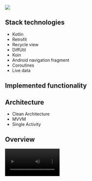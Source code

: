![](https://i.imgur.com/HTIfauU.png)

## Stack technologies
- Kotlin
- Retrofit
- Recycle view
- DiffUtil
- Koin
- Android navigation fragment
- Coroutines
- Live data

## Implemented functionality



## Architecture
- Clean Architecture
- MVVM
- Single Activity

## Overview

<video src='<a href="https://imgur.com/nzZRAE6"><img src="https://i.imgur.com/nzZRAE6.mp4" title="source: imgur.com" /></a>' width=180/>


https://github.com/user-attachments/assets/affb4ab4-dc22-4933-891b-8af19dafd5bb

